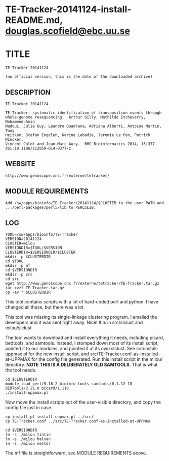 # TE-Tracker-20141124-install-README.md, douglas.scofield@ebc.uu.se

TITLE
=====

    TE-Tracker 20141124

    (no official version, this is the date of the downloaded archive)

DESCRIPTION
-----------

    TE-Tracker 20141124

    TE-Tracker: systematic identification of transposition events through
    whole-genome resequencing.  Arthur Gilly, Mathilde Etcheverry, Mohammed-Amin
    Madoui, Julie Guy, Leandro Quadrana, Adriana Alberti, Antoine Martin, Tony
    Heitkam, Stefan Engelen, Karine Labadie, Jeremie Le Pen, Patrick Wincker,
    Vincent Colot and Jean-Marc Aury.  BMC Bioinformatics 2014, 15:377
    doi:10.1186/s12859-014-0377-z.


WEBSITE
-------

    http://www.genoscope.cns.fr/externe/tetracker/

MODULE REQUIREMENTS
-------------------

    Add /sw/apps/bioinfo/TE-Tracker/20141124/$CLUSTER to the user PATH and
    .../perl-packages/perl5/lib to PERL5LIB.

LOG
---

    TOOL=/sw/apps/bioinfo/TE-Tracker
    VERSION=20141124
    CLUSTER=milou
    VERSIONDIR=$TOOL/$VERSION
    CLUSTERDIR=$VERSIONDIR/$CLUSTER
    mkdir -p $CLUSTERDIR
    cd $TOOL
    mkdir -p mf
    cd $VERSIONDIR
    mkdir -p src
    cd src
    wget http://www.genoscope.cns.fr/externe/tetracker/TE-Tracker.tar.gz
    tar xvzf TE-Tracker.tar.gz
    cp -av * $CLUSTERDIR

This tool contains scripts with a lot of hard-coded perl and python.  I have
changed all these, but there was a lot.

This tool was missing its single-linkage clustering program.  I emailed the
developers and it was sent right away.  Nice!  It is in src/slclust and
milou/slclust.

The tool wants to download and install everything it needs, including picard,
bedtools, and samtools.  Instead, I stomped down most of its install script,
pointed it to our modules, and pointed it at its own slclust.  See
src/install-uppmax.pl for the new install script, and
src/TE-Tracker.conf-as-installed-at-UPPMAX for the config file generated.  Run
this install script in the milou/ directory.  **NOTE THIS IS A DELIBERATELY
OLD SAMTOOLS.**  That is what the tool needs.

    cd $CLUSTERDIR
    module load perl/5.18.2 bioinfo-tools samtools/0.1.12-10 BEDTools/2.21.0 picard/1.118
    ./install-uppmax.pl

Now move the install scripts out of the user-visible directory, and copy the
config file just in case.

    cp install.pl install-uppmax.pl ../src/
    cp TE-Tracker.conf ../src/TE-Tracker.conf-as-installed-at-UPPMAX

    cd $VERSIONDIR
    ln -s ./milou tintin
    ln -s ./milou halvan
    ln -s ./milou nestor

The mf file is straightforward, see MODULE REQUIREMENTS above.


